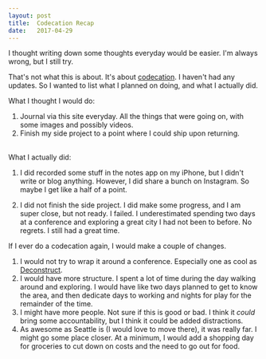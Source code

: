 ```yaml
---
layout: post
title:  Codecation Recap
date:   2017-04-29
---
```


I thought writing down some thoughts everyday would be easier. I'm always wrong, but I still try.

That's not what this is about. It's about [codecation](http://scottradcliff.com/codecation.html). I haven't had any updates. So I wanted to list what I planned on doing, and what I actually did.

<!--more-->

What I thought I would do:

1. Journal via this site everyday. All the things that were going on, with some images and possibly videos.
2. Finish my side project to a point where I could ship upon returning.

<br> 
What I actually did:

1. I did recorded some stuff in the notes app on my iPhone, but I didn't write or blog anything. However, I did share a bunch on Instagram. So maybe I get like a half of a point.

2. I did not finish the side project. I did make some progress, and I am super close, but not ready. I failed. I underestimated spending two days at a conference and exploring a great city I had not been to before. No regrets. I still had a great time.


If I ever do a codecation again, I would make a couple of changes.

1. I would not try to wrap it around a conference. Especially one as cool as [Deconstruct](http://deconstructconf.com/).
2. I would have more structure. I spent a lot of time during the day walking around and exploring. I would have like two days planned to get to know the area, and then dedicate days to working and nights for play for the remainder of the time.
3. I might have more people. Not sure if this is good or bad. I think it _could_ bring some accountability, but I think it could be added distractions.
4. As awesome as Seattle is (I would love to move there), it was really far. I might go some place closer. At a minimum, I would add a shopping day for groceries to cut down on costs and the need to go out for food.

